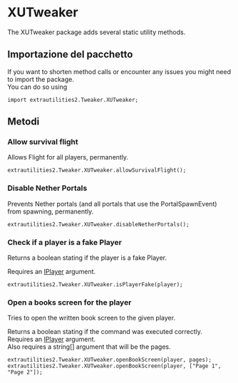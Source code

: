 # XUTweaker

The XUTweaker package adds several static utility methods.

## Importazione del pacchetto

If you want to shorten method calls or encounter any issues you might need to import the package.  
You can do so using

```zenscript
import extrautilities2.Tweaker.XUTweaker;
```

## Metodi

### Allow survival flight

Allows Flight for all players, permanently.

```zenscript
extrautilities2.Tweaker.XUTweaker.allowSurvivalFlight();
```

### Disable Nether Portals

Prevents Nether portals (and all portals that use the PortalSpawnEvent) from spawning, permanently.

```zenscript
extrautilities2.Tweaker.XUTweaker.disableNetherPortals();
```

### Check if a player is a fake Player

Returns a boolean stating if the player is a fake Player.

Requires an [IPlayer](/Vanilla/Players/IPlayer) argument.

```zenscript
extrautilities2.Tweaker.XUTweaker.isPlayerFake(player);
```

### Open a books screen for the player

Tries to open the written book screen to the given player.

Returns a boolean stating if the command was executed correctly.  
Requires an [IPlayer](/Vanilla/Players/IPlayer) argument.  
Also requires a string[] argument that will be the pages.

```zenscript
extrautilities2.Tweaker.XUTweaker.openBookScreen(player, pages);
extrautilities2.Tweaker.XUTweaker.openBookScreen(player, ["Page 1", "Page 2"]);
```